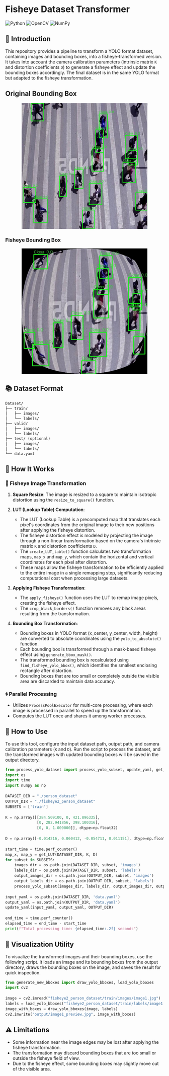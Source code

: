 # Fisheye Dataset Transformer

![Python](https://img.shields.io/badge/Python-3.10-yellow.svg)  ![OpenCV](https://img.shields.io/badge/OpenCV-4.11.0-blue.svg)  ![NumPy](https://img.shields.io/badge/NumPy-1.21.5-orange.svg)

## 📌 Introduction
This repository provides a pipeline to transform a YOLO format dataset, containing images and bounding boxes, into a fisheye-transformed version. It takes into account the camera calibration parameters (intrinsic matrix `K` and distortion coefficients `D`) to generate a fisheye effect and update the bounding boxes accordingly. The final dataset is in the same YOLO format but adapted to the fisheye transformation.

## Original Bounding Box
<p align="center">
<img src="./readme_images/original.jpg" alt="Original Bounding Box" width="400">
</p>

### Fisheye Bounding Box
<p align="center">
    <img src="./readme_images/transformed.jpg" alt="Fisheye Bounding Box" width="400">
</p>

## 📚 Dataset Format
```
Dataset/
├── train/
│   ├── images/
│   └── labels/
├── valid/
│   ├── images/
│   └── labels/
├── test/ (optional)
│   ├── images/
│   └── labels/
└── data.yaml
```

## 🚀 How It Works

### 🎥 Fisheye Image Transformation
1. **Square Resize**: The image is resized to a square to maintain isotropic distortion using the `resize_to_square()` function.

2. **LUT (Lookup Table) Computation**:
   - The LUT (Lookup Table) is a precomputed map that translates each pixel's coordinates from the original image to their new positions after applying the fisheye distortion.
   - The fisheye distortion effect is modeled by projecting the image through a non-linear transformation based on the camera's intrinsic matrix `K` and distortion coefficients `D`.
   - The `create_LUT_table()` function calculates two transformation maps, `map_x` and `map_y`, which contain the horizontal and vertical coordinates for each pixel after distortion.
   - These maps allow the fisheye transformation to be efficiently applied to the entire image in a single remapping step, significantly reducing computational cost when processing large datasets.

3. **Applying Fisheye Transformation**:
   - The `apply_fisheye()` function uses the LUT to remap image pixels, creating the fisheye effect.
   - The `crop_black_borders()` function removes any black areas resulting from the transformation.

4. **Bounding Box Transformation**:
   - Bounding boxes in YOLO format (x_center, y_center, width, height) are converted to absolute coordinates using the `yolo_to_absolute()` function.
   - Each bounding box is transformed through a mask-based fisheye effect using `generate_bbox_mask()`.
   - The transformed bounding box is recalculated using `find_fisheye_yolo_bbox()`, which identifies the smallest enclosing rectangle after distortion.
   - Bounding boxes that are too small or completely outside the visible area are discarded to maintain data accuracy.

### 🌀 Parallel Processing
- Utilizes `ProcessPoolExecutor` for multi-core processing, where each image is processed in parallel to speed up the transformation.
- Computes the LUT once and shares it among worker processes.

## 🔧 How to Use

To use this tool, configure the input dataset path, output path, and camera calibration parameters (`K` and `D`). Run the script to process the dataset, and the transformed images with updated bounding boxes will be saved in the output directory.

```python
from process_yolo_dataset import process_yolo_subset, update_yaml, get_LUT
import os
import time
import numpy as np

DATASET_DIR = "./person_dataset"
OUTPUT_DIR = "./fisheye2_person_dataset"
SUBSETS = ['train']

K = np.array([[284.509100, 0, 421.896335],
              [0, 282.941856, 398.100316],
              [0, 0, 1.000000]], dtype=np.float32)

D = np.array([-0.014216, 0.060412, -0.054711, 0.011151], dtype=np.float32)

start_time = time.perf_counter()
map_x, map_y = get_LUT(DATASET_DIR, K, D)
for subset in SUBSETS:
    images_dir = os.path.join(DATASET_DIR, subset, 'images')
    labels_dir = os.path.join(DATASET_DIR, subset, 'labels')
    output_images_dir = os.path.join(OUTPUT_DIR, subset, 'images')
    output_labels_dir = os.path.join(OUTPUT_DIR, subset, 'labels')
    process_yolo_subset(images_dir, labels_dir, output_images_dir, output_labels_dir, map_x, map_y)

input_yaml = os.path.join(DATASET_DIR, 'data.yaml')
output_yaml = os.path.join(OUTPUT_DIR, 'data.yaml')
update_yaml(input_yaml, output_yaml, OUTPUT_DIR)

end_time = time.perf_counter()
elapsed_time = end_time - start_time
print(f"Total processing time: {elapsed_time:.2f} seconds")
```

## 👀 Visualization Utility

To visualize the transformed images and their bounding boxes, use the following script. It loads an image and its bounding boxes from the output directory, draws the bounding boxes on the image, and saves the result for quick inspection.
```python
from generate_new_bboxes import draw_yolo_bboxes, load_yolo_bboxes
import cv2

image = cv2.imread("fisheye2_person_dataset/train/images/image1.jpg")
labels = load_yolo_bboxes("fisheye2_person_dataset/train/labels/image1.txt")
image_with_boxes = draw_yolo_bboxes(image, labels)
cv2.imwrite("output/image1_preview.jpg", image_with_boxes)
```

## ⚠️ Limitations
- Some information near the image edges may be lost after applying the fisheye transformation.
- The transformation may discard bounding boxes that are too small or outside the fisheye field of view.
- Due to the fisheye effect, some bounding boxes may slightly move out of the visible area.

